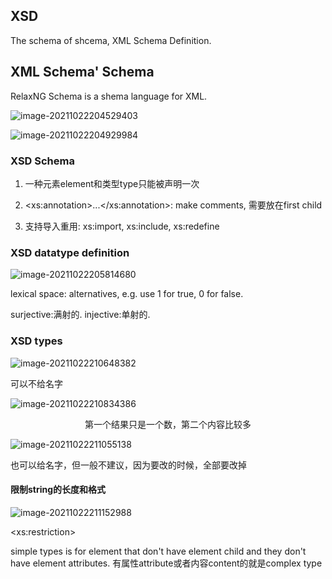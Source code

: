 ## XSD

The schema of shcema, XML Schema Definition.

## XML Schema' Schema

RelaxNG Schema is a shema language for XML.

![image-20211022204529403](/Users/tablee/Library/Application%20Support/typora-user-images/image-20211022204529403.png)

![image-20211022204929984](/Users/tablee/Library/Application%20Support/typora-user-images/image-20211022204929984.png)

### XSD Schema

1. 一种元素element和类型type只能被声明一次

2. \<xs:annotation\>...\</xs:annotation\>: make comments, 需要放在first child
3. 支持导入重用: xs:import, xs:include, xs:redefine

### XSD datatype definition

![image-20211022205814680](/Users/tablee/Library/Application%20Support/typora-user-images/image-20211022205814680.png)

lexical space: alternatives, e.g. use 1 for true, 0 for false.

surjective:满射的.  injective:单射的.

### XSD types

![image-20211022210648382](/Users/tablee/Library/Application%20Support/typora-user-images/image-20211022210648382.png)

可以不给名字

![image-20211022210834386](/Users/tablee/Library/Application%20Support/typora-user-images/image-20211022210834386.png)

<center>第一个结果只是一个数，第二个内容比较多</center>

![image-20211022211055138](/Users/tablee/Library/Application%20Support/typora-user-images/image-20211022211055138.png)

也可以给名字，但一般不建议，因为要改的时候，全部要改掉

#### 限制string的长度和格式

![image-20211022211152988](/Users/tablee/Library/Application%20Support/typora-user-images/image-20211022211152988.png)

\<xs:restriction\>

simple types is for element that don't have element child and they don't have element attributes. 有属性attribute或者内容content的就是complex type






























